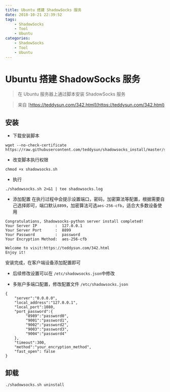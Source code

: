 ```yaml
---
title: Ubuntu 搭建 ShadowSocks 服务
date: 2018-10-21 22:39:52
tags:
    - ShadowSocks
    - Tool
    - Ubuntu
categories: 
    - ShadowSocks
    - Tool
    - Ubuntu
---
```



# Ubuntu 搭建 ShadowSocks 服务

> 在 Ubuntu 服务器上通过脚本安装 ShadowSocks 服务

> 来自 [https://teddysun.com/342.html](https://teddysun.com/342.html)

## 安装 

- 下载安装脚本 

```
wget --no-check-certificate  https://raw.githubusercontent.com/teddysun/shadowsocks_install/master/shadowsocks.sh
```

- 改变脚本执行权限 

```
chmod +x shadowsocks.sh
```

- 执行 

```
./shadowsocks.sh 2>&1 | tee shadowsocks.log
```

- 添加配置 
在执行过程中会提示设置端口，密码，加密算法等配置，根据需要自己选择即可，端口默认`8899`，加密算法可选`aes-256-cfb`，适合大多数设备使用

```
Congratulations, Shadowsocks-python server install completed!
Your Server IP        :  127.0.0.1
Your Server Port      :  8899
Your Password         :  password
Your Encryption Method:  aes-256-cfb

Welcome to visit:https://teddysun.com/342.html
Enjoy it!
```
安装完成，在客户端设备添加配置即可

- 后续修改设置可以在 `/etc/shadowsocks.json`中修改

- 多账户多端口配置，修改配置文件 `/etc/shadowsocks.json`

```
{
    "server":"0.0.0.0",
    "local_address":"127.0.0.1",
    "local_port":1080,
    "port_password":{
         "8989":"password0",
         "9001":"password1",
         "9002":"password2",
         "9003":"password3",
         "9004":"password4"
    },
    "timeout":300,
    "method":"your_encryption_method",
    "fast_open": false
}
```

## 卸载 

```
./shadowsocks.sh uninstall
```

